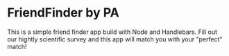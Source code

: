 # FriendFinder by PA

This is a simple friend finder app build with Node and Handlebars. Fill out our hightly scientific survey and this app will match you with your "perfect" match!


